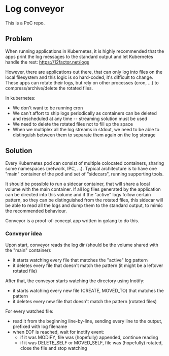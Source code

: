 Log conveyor
============

This is a PoC repo.

Problem
-------

When running applications in Kubernetes, it is highly recommended that the apps print the log 
messages to the standard output and let Kubernetes handle the rest: https://12factor.net/logs

However, there are applications out there, that can only log into files on the local filesystem
and this logic is so hard-coded, it's difficult to change. These apps can rotate their logs,
but rely on other processes (cron, ...) to compress/archive/delete the rotated files.

In kubernetes:
  - We don't want to be running cron
  - We can't affort to ship logs periodically as containers can be deleted 
    and rescheduled at any time -- streaming solution must be used
  - We need to delete the rotated files not to fill up the space
  - When we multiplex all the log streams in stdout, we need to be able to distinguish between them
    to separate them again on the log storage

Solution
--------

Every Kubernetes pod can consist of multiple colocated containers, sharing some namespaces 
(network, IPC, ...). Typical architecture is to have one "main" container of the pod and set of
"sidecars", running supporting tools.

It should be possible to run a sidecar container, that will share a local volume with the main 
container. If all log files generated by the application can be directed into this volume and if
the "active" logs follow certain pattern, so they can be distinguished from the rotated files,
this sidecar will be able to read all the logs and dump them to the standard output, to mimic the
recommended behaviour.

Conveyor is a proof-of-concept app written in golang to do this.

### Conveyor idea

Upon start, conveyor reads the log dir (should be the volume shared with the "main" container):
  - it starts watching every file that matches the "active" log pattern
  - it deletes every file that doesn't match the pattern (it might be a leftover rotated file)

After that, the conveyor starts watching the directory using Inotify:
  - it starts watching every new file (CREATE, MOVED_TO) that matches the pattern
  - it deletes every new file that doesn't match the pattern (rotated files)

For every watched file:
  - read it from the beginning line-by-line, sending every line to the output, 
    prefixed with log filename
  - when EOF is reached, wait for inotify event:
      - if it was MODIFY, file was (hopefully) appended, continue reading
      - if it was DELETE_SELF or MOVED_SELF, file was (hopefully) rotated, close the file and
        stop watching
